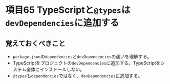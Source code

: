 # 項目65  TypeScriptと`@types`は`devDependencies`に追加する

## 覚えておくべきこと

* `package.json`の`dependencies`と`devDependencies`の違いを理解する。
* TypeScriptをプロジェクトの`devDependencies`に追加する。TypeScriptをシステム全体にインストールしない。
* `@types`も`dependencies`ではなく、`devDependencies`に追加する。